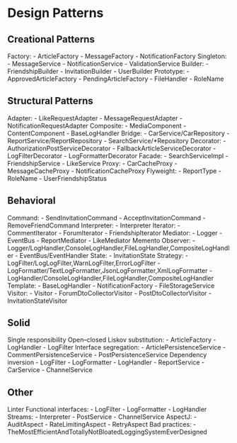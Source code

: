 # Design Patterns

## Creational Patterns
Factory:
    - ArticleFactory
    - MessageFactory
    - NotificationFactory
Singleton:
    - MessageService
    - NotificationService
    - ValidationService
Builder:
    - FriendshipBuilder
    - InvitationBuilder
    - UserBuilder
Prototype:
    - ApprovedArticleFactory
    - PendingArticleFactory
    - FileHandler
    - RoleName

## Structural Patterns
Adapter:
    - LikeRequestAdapter
    - MessageRequestAdapter
    - NotificationRequestAdapter
Composite:
    - MediaComponent
    - ContentComponent
    - BaseLogHandler
Bridge:
    - CarService/CarRepository
    - ReportService/ReportRepository
    - SearchService/*Repository
Decorator:
    - AuthorizationPostServiceDecorator
    - FallbackArticleServiceDecorator
    - LogFilterDecorator
    - LogFormatterDecorator
Facade:
    - SearchServiceImpl
    - FriendshipService
    - LikeService
Proxy:
    - CarCacheProxy
    - MessageCacheProxy
    - NotificationCacheProxy
Flyweight:
    - ReportType
    - RoleName
    - UserFriendshipStatus

## Behavioral
Command:
    - SendInvitationCommand
    - AcceptInvitationCommand
    - RemoveFriendCommand
Interpreter:
    - Interpreter
Iterator:
    - CommentIterator
    - ForumIterator
    - FriendshipIterator
Mediator:
    - Logger
    - EventBus
    - ReportMediator
    - LikeMediator
Memento
Observer:
    - Logger/LogHandler,ConsoleLogHandler,FileLogHandler,CompositeLogHandler
    - EventBus/EventHandler
State:
    - InvitationState
Strategy:
    - LogFilter/LogLogFilter,WarnLogFilter,ErrorLogFilter
    - LogFormatter/TextLogFormatter,JsonLogFormatter,XmlLogFormatter
    - LogHandler/ConsoleLogHandler,FileLogHandler,CompositeLogHandler
Template:
    - BaseLogHandler
    - NotificationFactory
    - FileStorageService
Visitor:
    - Visitor
    - ForumDtoCollectorVisitor
    - PostDtoCollectorVisitor
    - InvitationStateVisitor

## Solid

Single responsibility
Open–closed
Liskov substitution:
    - ArticleFactory
    - LogHandler
    - LogFilter
Interface segregation:
    - ArticlePersistenceService
    - CommentPersistenceService
    - PostPersistenceService
Dependency inversion
    - LogFilter
    - LogFormatter
    - LogHandler
    - ReportService
    - CarService
    - ChannelService

## Other
Linter
Functional interfaces:
    - LogFilter
    - LogFormatter
    - LogHandler
Streams:
    - Interpreter
    - PostService
    - ChannelService
AspectJ:
    - AuditAspect
    - RateLimitingAspect
    - RetryAspect
Bad practices:
    - TheMostEfficientAndTotallyNotBloatedLoggingSystemEverDesigned
